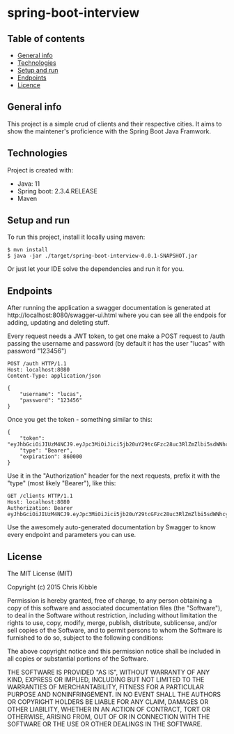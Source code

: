 # spring-boot-interview

## Table of contents
* [General info](#general-info)
* [Technologies](#technologies)
* [Setup and run](#setup-and-run)
* [Endpoints](#endpoints)
* [Licence](#license)

## General info
This project is a simple crud of clients and their respective cities. It aims to show the maintener's proficience with the Spring Boot Java Framwork.
	
## Technologies
Project is created with:
* Java: 11
* Spring boot: 2.3.4.RELEASE
* Maven
	
## Setup and run
To run this project, install it locally using maven:

```
$ mvn install
$ java -jar ./target/spring-boot-interview-0.0.1-SNAPSHOT.jar
```

Or just let your IDE solve the dependencies and run it for you.

## Endpoints

After running the application a swagger documentation is generated at http://localhost:8080/swagger-ui.html where you can see all the endpois for adding, updating and deleting stuff.

Every request needs a JWT token, to get one make a POST request to /auth passing the username and password (by default it has the user "lucas" with password "123456")

```
POST /auth HTTP/1.1
Host: localhost:8080
Content-Type: application/json

{
    "username": "lucas",
    "password": "123456"
}
```

Once you get the token - something similar to this:

```
{
    "token": "eyJhbGciOiJIUzM4NCJ9.eyJpc3MiOiJici5jb20uY29tcGFzc28uc3RlZmZlbi5sdWNhcy5zcHJpbmdib290aW50ZXJ2aWV3Iiwic3ViIjoiMSIsImlhdCI6MTYwMzM3Mjc4MiwiZXhwIjoxNjAzMzczNjQyfQ.cP8jmowYpgnDiEblIYMbVw1d_HtZA6vPHerU8hjoGNievvHI363Qdma0FmsYhFYc",
    "type": "Bearer",
    "expiration": 860000
}
```

Use it in the "Authorization" header for the next requests, prefix it with the "type" (most likely "Bearer"), like this:

```
GET /clients HTTP/1.1
Host: localhost:8080
Authorization: Bearer eyJhbGciOiJIUzM4NCJ9.eyJpc3MiOiJici5jb20uY29tcGFzc28uc3RlZmZlbi5sdWNhcy5zcHJpbmdib290aW50ZXJ2aWV3Iiwic3ViIjoiMSIsImlhdCI6MTYwMzM3Mjc4MiwiZXhwIjoxNjAzMzczNjQyfQ.cP8jmowYpgnDiEblIYMbVw1d_HtZA6vPHerU8hjoGNievvHI363Qdma0FmsYhFYc
```

Use the awesomely auto-generated documentation by Swagger to know every endpoint and parameters you can use.

## License
 
The MIT License (MIT)

Copyright (c) 2015 Chris Kibble

Permission is hereby granted, free of charge, to any person obtaining a copy of this software and associated documentation files (the "Software"), to deal in the Software without restriction, including without limitation the rights to use, copy, modify, merge, publish, distribute, sublicense, and/or sell copies of the Software, and to permit persons to whom the Software is furnished to do so, subject to the following conditions:

The above copyright notice and this permission notice shall be included in all copies or substantial portions of the Software.

THE SOFTWARE IS PROVIDED "AS IS", WITHOUT WARRANTY OF ANY KIND, EXPRESS OR IMPLIED, INCLUDING BUT NOT LIMITED TO THE WARRANTIES OF MERCHANTABILITY, FITNESS FOR A PARTICULAR PURPOSE AND NONINFRINGEMENT. IN NO EVENT SHALL THE AUTHORS OR COPYRIGHT HOLDERS BE LIABLE FOR ANY CLAIM, DAMAGES OR OTHER LIABILITY, WHETHER IN AN ACTION OF CONTRACT, TORT OR OTHERWISE, ARISING FROM, OUT OF OR IN CONNECTION WITH THE SOFTWARE OR THE USE OR OTHER DEALINGS IN THE SOFTWARE.
